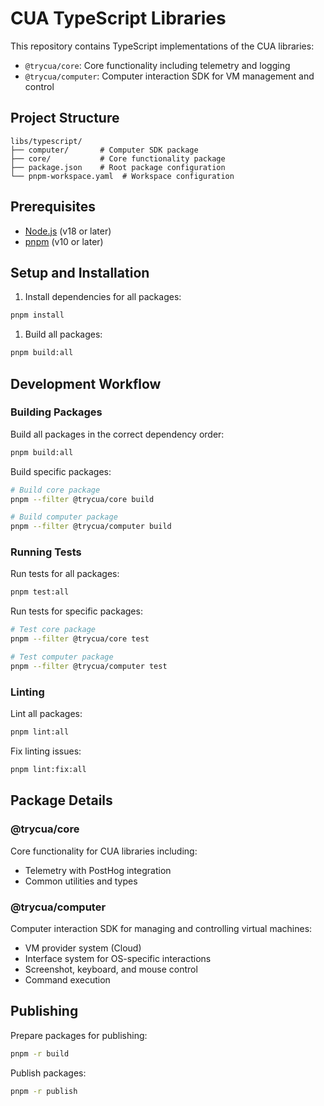 # CUA TypeScript Libraries

This repository contains TypeScript implementations of the CUA libraries:

- `@trycua/core`: Core functionality including telemetry and logging
- `@trycua/computer`: Computer interaction SDK for VM management and control

## Project Structure

```text
libs/typescript/
├── computer/       # Computer SDK package
├── core/           # Core functionality package
├── package.json    # Root package configuration
└── pnpm-workspace.yaml  # Workspace configuration
```

## Prerequisites

- [Node.js](https://nodejs.org/) (v18 or later)
- [pnpm](https://pnpm.io/) (v10 or later)

## Setup and Installation

1. Install dependencies for all packages:

```bash
pnpm install
```

1. Build all packages:

```bash
pnpm build:all
```

## Development Workflow

### Building Packages

Build all packages in the correct dependency order:

```bash
pnpm build:all
```

Build specific packages:

```bash
# Build core package
pnpm --filter @trycua/core build

# Build computer package
pnpm --filter @trycua/computer build
```

### Running Tests

Run tests for all packages:

```bash
pnpm test:all
```

Run tests for specific packages:

```bash
# Test core package
pnpm --filter @trycua/core test

# Test computer package
pnpm --filter @trycua/computer test
```

### Linting

Lint all packages:

```bash
pnpm lint:all
```

Fix linting issues:

```bash
pnpm lint:fix:all
```

## Package Details

### @trycua/core

Core functionality for CUA libraries including:

- Telemetry with PostHog integration
- Common utilities and types

### @trycua/computer

Computer interaction SDK for managing and controlling virtual machines:

- VM provider system (Cloud)
- Interface system for OS-specific interactions
- Screenshot, keyboard, and mouse control
- Command execution

## Publishing

Prepare packages for publishing:

```bash
pnpm -r build
```

Publish packages:

```bash
pnpm -r publish
```
